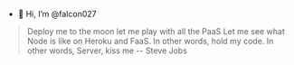 - 👋 Hi, I’m @falcon027
> Deploy me to the moon let me play with all the PaaS Let me see what Node is like on Heroku and FaaS. In other words, hold my code. In other words, Server, kiss me  -- Steve Jobs
